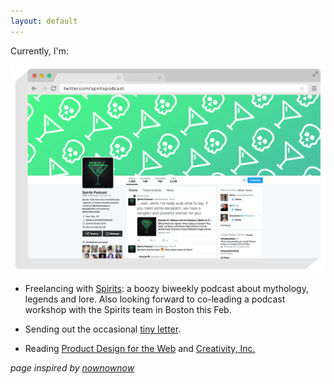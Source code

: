 ```yaml
---
layout: default
---
```


Currently, I'm:  

_![Spirits](/images/Spirits_Twitter.png)_

* Freelancing with [Spirits](https://itunes.apple.com/us/podcast/spirits-drunken-dive-into/id1080871005?mt=2): a boozy biweekly podcast about mythology, legends and lore. Also looking forward to co-leading a podcast workshop with the Spirits team in Boston this Feb.

* Sending out the occasional [tiny letter](http://tinyletter.com/allysonkate/).

* Reading [Product Design for the Web](https://www.amazon.com/Product-Design-Web-Principles-Designing/dp/0321929039) and [Creativity, Inc.](https://www.amazon.com/Creativity-Inc-Overcoming-Unseen-Inspiration/dp/0812993012)


*page inspired by [nownownow](http://nownownow.com/)*
